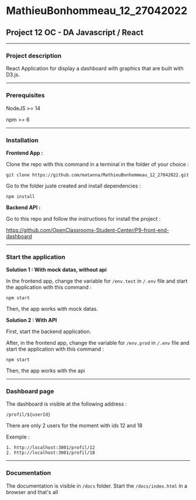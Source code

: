 # MathieuBonhommeau_12_27042022

## Project 12 OC - DA Javascript / React

----------------
### Project description

React Application for display a dashboard with graphics that are built with D3.js.

----------------
### Prerequisites

NodeJS >= 14

npm >= 6


----------------
### Installation

**Frontend App :** 

Clone the repo with this command in a terminal in the folder of your choice :

```git clone https://github.com/matanna/MathieuBonhommeau_12_27042022.git```

Go to the folder juste created and install dependencies :

```npm install```


**Backend API :**

Go to this repo and follow the instructions for install the project :

https://github.com/OpenClassrooms-Student-Center/P9-front-end-dashboard

---------------

### Start the application

**Solution 1 : With mock datas, without api**

In the frontend app, change the variable for ```/env.test``` in ```/.env``` file and start the application with this command :

```npm start```

Then, the app works with mock datas.

**Solution 2 : With API**

First, start the backend application. 

After, in the frontend app, change the variable for ```/env.prod``` in ```/.env``` file and start the application with this command :

```npm start```

Then, the app works with the api

----------------

### Dashboard page

The dashboard is visible at the following address : 

```/profil/${userId}```

There are only 2 users for the moment with ids 12 and 18

Exemple : 

    1. http://localhost:3001/profil/12
    2. http://localhost:3001/profil/18

---------------

### Documentation

The documentation is visible in ```/docs``` folder. Start the ```/docs/index.html``` in a browser and that's all
